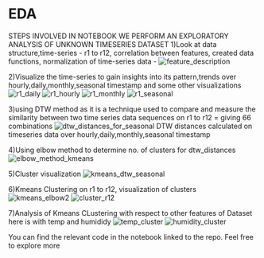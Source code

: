 # EDA
STEPS INVOLVED IN NOTEBOOK
WE PERFORM AN EXPLORATORY ANALYSIS OF UNKNOWN TIMESERIES DATASET
1)Look at data structure,time-series - r1 to r12, correlation between features, created data functions, normalization of time-series data - 
![feature_description](https://github.com/hri-tick/EDA/assets/138192141/cb352101-66b3-4254-9f52-c740f7fd03ec)


2)Visualize the time-series to gain insights into its pattern,trends over hourly,daily,monthly,seasonal timestamp and some other visualizations
![r1_daily](https://github.com/hri-tick/EDA/assets/138192141/ad8cb81b-deb6-4568-903e-bc601d58e649)
![r1_hourly](https://github.com/hri-tick/EDA/assets/138192141/11bb0422-adb0-4ea1-8fa9-472d71fec137)
![r1_monthly](https://github.com/hri-tick/EDA/assets/138192141/6411c47e-3dff-4af7-aa3b-15513cc059ac)
![r1_seasonal](https://github.com/hri-tick/EDA/assets/138192141/428a9321-b22c-43f6-b9c3-2a94dc7f5b4d)


3)using DTW method as it is a technique used to compare and measure the similarity between two time series data sequences on r1 to r12 = giving 66 combinations
![dtw_distances_for_seasonal](https://github.com/hri-tick/EDA/assets/138192141/f8e9be64-a6dc-4539-a856-ad5b6a90313a)
DTW distances calculated on timeseries data over hourly,daily,monthly,seasonal timestamp

4)Using elbow method to determine no. of clusters for dtw_distances
![elbow_method_kmeans](https://github.com/hri-tick/EDA/assets/138192141/87b10b44-2953-4e22-ac8e-61d3694a0f84)


5)Cluster visualization
![kmeans_dtw_seasonal](https://github.com/hri-tick/EDA/assets/138192141/c26ec5c4-6cc1-488c-9137-1bca4add16a8)

6)Kmeans Clustering on r1 to r12, visualization of clusters
![kmeans_elbow2](https://github.com/hri-tick/EDA/assets/138192141/a9e441f1-3f47-49a0-b864-dd2833708a10)
![cluster_r12](https://github.com/hri-tick/EDA/assets/138192141/5e170b0b-3f38-4d4f-b5e5-3b3bf81fddb1)


7)Analysis of Kmeans CLustering with respect to other features of Dataset
here is with temp and humididy
![temp_cluster](https://github.com/hri-tick/EDA/assets/138192141/0ded6238-b719-4d5a-86df-b6da79f07fe6)
![humidity_cluster](https://github.com/hri-tick/EDA/assets/138192141/bbb67e30-5ec2-4219-acc9-a66ecc981271)



You can find the relevant code in the notebook linked to the repo. Feel free to explore more 
